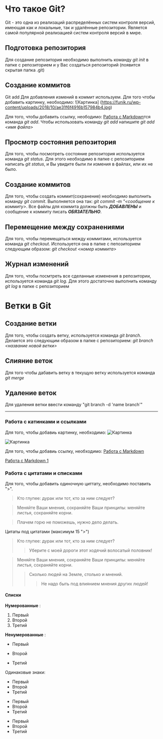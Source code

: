 # Что такое Git?
Git - это одна из реализаций распределённых систем контроля версий, имеющая как и локальные, так и удалённые репозитории. Является самой популярной реализацией систем контроля версий в мире.
## Подготовка репозитория
Для создание репозитория необходимо выполнить команду *git init*  в папке с репозиторием и у Вас создаться репозиторий (появится скрытая папка .git)

## Создание коммитов

Git add
Для добавления измений в коммит используем. Для того чтобы добавить картинку, необходимо: ![Картинка] (https://funik.ru/wp-content/uploads/2018/10/ae31f6f4916b157984b4.jpg)

Для того, чтобы добавить ссылку, неободимо: [Работа с Markdown](https://konvut.github.io/k50articles/)тся команда *git add*. Чтобы использовать команду *git add* напишите *git add <имя файла>*

## Просмотр состояния репозитория
Для того, чтобы посмотреть состояние репозитория используется команда *git status*. Для этого необходимо в папке с репозиторием написать *git status*, и Вы увидите были ли измения в файлах, или их не было.

## Создание коммитов
Для того, чтобы создать коммит(сохранение) необходимо выполнить команду *git commit*. Выполняется она так: *git commit -m "<сообщение к коммиту>*. Все файлы для коммита должны быть ***ДОБАВЛЕНЫ*** и сообщение к коммиту писать ***ОБЯЗАТЕЛЬНО***.

## Перемещение между сохранениями
Для того, чтобы перемещаться между коммитами, используется команда *git checkout*. Используется она в папке с пепозиторием следующим образом: *git checkout <номер коммита>*

## Журнал изменений
Для того, чтобы посмтреть все сделанные изменения в репозитории, используется команда *git log*. Для этого достаточно выполнить команду *git log* в папке с репозиторием

# Ветки в Git

## Создание ветки

Для того, чтобы создать ветку, используется команда *git branch*. Делается это следующим образом в папке с репозиторием: *git branch <название новой ветки>*

## Слияние веток

Для того чтобы дабавить ветку в текущую ветку используется команда *git merge <name branch>*

## Удаление веток
Для удаления ветки ввести команду "git branch -d 'name branch'"

---

### Работа с катинками и ссылками

Для того, чтобы добавиь картинку, необходимо: ![Картинка](https://w.forfun.com/fetch/74/74739e1770f31cdbfdde99cc0b2925d3.jpeg)

![Картинка](https://oir.mobi/uploads/posts/2021-05/1620050164_37-oir_mobi-p-malenkii-leopard-zhivotnie-krasivo-foto-41.jpg)



Для того, чтобы добавиь ссылку, необходимо: [Работа с Markdown](https://texterra.ru/blog/ischerpyvayushchaya-shpargalka-po-sintaksisu-razmetki-markdown-na-zametku-avtoram-veb-razrabotchikam.html)

[Работа с Markdown 1](https://paulradzkov.com/2014/markdown_cheatsheet/)


### Работа с цитатами и списками

Для того, чтобы добавить одиночную циттату, необходимо поставить ">".

> Кто глупее: дурак или тот, кто за ним следует?

>Меняйте Ваши мнения, сохраняйте Ваши принципы: меняйте листья, сохраняйте корни.

>Плачем горю не поможешь, нужно дело делать.



Цитаты под цитатами (максимум 15 ">")
> Кто глупее: дурак или тот, кто за ним следует?
>> Уберите с моей дороги этот ходячий волосатый половник!

>Меняйте Ваши мнения, сохраняйте Ваши принципы: меняйте листья, сохраняйте корни.
>>Сколько людей на Земле, столько и мнений.
>>>Не надо быть под влиянием мнения других людей!


#### Списки
**Нумерованные** :

1. Первый
2. Второй
3. Третий

**Ненумерованные** :

- Первый
+ Второй
* Третий

Одинаковые знаки:
 

- Первый 
- Второй
- Третий 


* Первый 
* Второй 
* Третий


+ Первый
+ Второй
+ Третий






